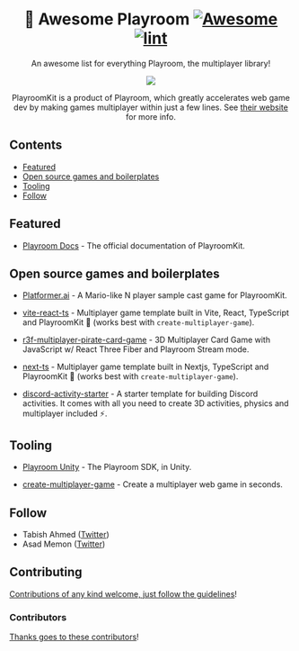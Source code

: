 <div align="center">

<!-- title -->

<!--lint ignore no-dead-urls-->

# 🏁 Awesome Playroom [![Awesome](https://awesome.re/badge.svg)](https://awesome.re) [![lint](https://github.com/grayhatdevelopers/awesome-playroom/actions/workflows/lint.yaml/badge.svg)](https://github.com/grayhatdevelopers/awesome-playroom/actions/workflows/lint.yaml)

<!-- subtitle -->

An awesome list for everything Playroom, the multiplayer library!

<!-- image -->

<a href="" target="_blank" rel="noopener noreferrer">
  <img src="https://joinplayroom.com/images/1.gif" />
</a>

<!-- description -->

PlayroomKit is a product of Playroom, which greatly accelerates web game dev by making games multiplayer within just a few lines. See
[their website](https://joinplayroom.com) for more info.

</div>

<!-- TOC -->

## Contents

- [Featured](#featured)
- [Open source games and boilerplates](#open-source-games-and-boilerplates)
- [Tooling](#tooling)
- [Follow](#follow)

<!-- CONTENT -->

## Featured

- [Playroom Docs](https://docs.joinplayroom.com) - The official documentation of PlayroomKit.

## Open source games and boilerplates

- [Platformer.ai](https://github.com/Muhammad-Saad12/platformer.ai) - A Mario-like N player sample cast game for PlayroomKit.

- [vite-react-ts](https://github.com/grayhatdevelopers/vite-react-ts-multiplayer-game) - Multiplayer game template built in Vite, React, TypeScript and PlayroomKit 🚀 (works best with `create-multiplayer-game`).

- [r3f-multiplayer-pirate-card-game](https://github.com/wass08/r3f-multiplayer-pirate-card-game) - 3D Multiplayer Card Game with JavaScript w/ React Three Fiber and Playroom Stream mode.

- [next-ts](https://github.com/grayhatdevelopers/next-ts-multiplayer-game) - Multiplayer game template built in Nextjs, TypeScript and PlayroomKit 🚀 (works best with `create-multiplayer-game`).

- [discord-activity-starter](https://github.com/Hugo-Dz/discord-activity-starter) - A starter template for building Discord activities. It comes with all you need to create 3D activities, physics and multiplayer included ⚡️.


## Tooling

- [Playroom Unity](https://github.com/asadm/playroom-unity) - The Playroom SDK, in Unity.

- [create-multiplayer-game](https://github.com/grayhatdevelopers/create-multiplayer-game) - Create a multiplayer web game in seconds.

<!-- END CONTENT -->

## Follow

<!-- list people worth following on social sites (Twitter, LinkedIn, GitHub, YouTube etc.) -->

- Tabish Ahmed ([Twitter](https://twitter.com/TaabiTweets))
- Asad Memon ([Twitter](https://twitter.com/_asadmemon))

## Contributing

[Contributions of any kind welcome, just follow the guidelines](contributing.md)!

### Contributors

[Thanks goes to these contributors](https://github.com/grayhatdevelopers/awesome-playroom/graphs/contributors)!
